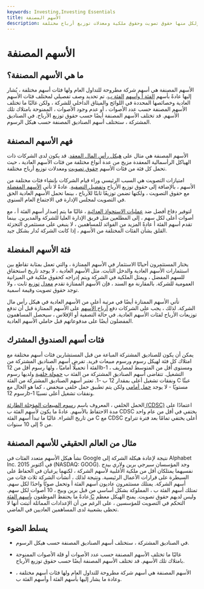 ```yaml
---
keywords: Investing,Investing Essentials
title: الأسهم المصنفة
description: الأسهم المصنفة هي فئات مختلفة من الأسهم العادية ، ولكل منها حقوق تصويت وحقوق ملكية ومعدلات توزيع أرباح مختلفة.
---
```


# الأسهم المصنفة
## ما هي الأسهم المصنفة؟

الأسهم المصنفة هي أسهم شركة مطروحة للتداول العام ولها فئات أسهم مختلفة ، يُشار إليها عادةً بأسهم [الفئة أ وأسهم](/classashares) [الفئة ب](/classbshares). تم تحديد وصف تفصيلي لمختلف فئات الأسهم العادية وخصائصها المحددة في اللوائح والميثاق الداخلي للشركة ، ولكن غالبًا ما تختلف الأسهم المصنفة حسب عدد الأصوات ، أو عدم وجود الأصوات ، الممنوحة بامتلاك تلك الأسهم. قد تختلف الأسهم المصنفة أيضًا حسب حقوق توزيع الأرباح. في الصناديق المشتركة ، ستختلف أسهم الصناديق المصنفة حسب هيكل الرسوم.

## فهم الأسهم المصنفة

الأسهم المصنفة هي مثال على [هيكل رأس المال المعقد](/complex-capital-structure). قد يكون لدى الشركات ذات الهياكل الرأسمالية المعقدة مزيج من عدة أنواع مختلفة من فئات الأسهم العادية ، حيث تحمل كل فئة من فئات الأسهم [حقوق تصويت](/votingright) ومعدلات توزيع أرباح مختلفة.

امتيازات التصويت هي السبب الرئيسي وراء قيام الشركات بإنشاء فئات مختلفة من الأسهم ، بالإضافة إلى حقوق توزيع الأرباح [وتفضيل التصفية](/liquidation-preference). عادةً لا تأتي [الأسهم المفضلة](/preferredstock) مع حقوق التصويت ، ولكنها تضمن توزيعًا ثابتًا للأرباح ، بينما تحمل الأسهم العادية الحق في التصويت لمجلس الإدارة في الاجتماع العام السنوي.

لتوفير دفاع أفضل ضد [عمليات الاستحواذ العدائية](/hostiletakeover) ، غالبًا ما يتم إصدار أسهم الفئة أ ، مع أصوات أعلى لكل سهم ، إلى المطلعين مثل فريق الإدارة العليا للشركة والمديرين. بينما تقدم أسهم الفئة أ عادةً المزيد من الفوائد للمساهمين ، لا ينبغي على مستثمري التجزئة القلق بشأن الفئات المختلفة من الأسهم ، إذا كانت الشركة تُدار بشكل جيد.

## فئة الأسهم المفضلة

يختار المستثمرون أحيانًا الاستثمار في الأسهم الممتازة ، والتي تعمل بمثابة تقاطع بين استثمارات الأسهم العادية والدخل الثابت. مثل الأسهم العادية ، لا يوجد تاريخ استحقاق للسهم المفضل ، ويمثل الملكية في الشركة ويتم إدراجه كحقوق ملكية في الميزانية العمومية للشركة. بالمقارنة مع السند ، فإن الأسهم الممتازة تقدم [معدل](/distribution) [توزيع](/distribution) ثابت ، ولا توجد حقوق تصويت وقيمة اسمية.

تأتي الأسهم الممتازة أيضًا في مرتبة أعلى من الأسهم العادية في هيكل رأس مال الشركة. لذلك ، يجب على الشركات دفع [أرباح الأسهم](/dividend) على الأسهم الممتازة قبل أن تدفع توزيعات الأرباح لفئات الأسهم العادية. في حالة التصفية أو الإفلاس ، سيحصل المساهمون المفضلون أيضًا على مدفوعاتهم قبل حاملي الأسهم العادية.

## فئات أسهم الصندوق المشترك

يمكن أن يكون للصناديق المشتركة المباعة من قبل المستشارين فئات أسهم مختلفة مع امتلاك كل فئة لهيكل رسوم ورسوم مبيعات فريد. تفرض أسهم الصناديق المشتركة من الفئة أ تحميلًا أماميًا ، ولها رسوم أقل من 12b-1 ، ومستوى أقل من المتوسط لمصاريف التشغيل. تتقاضى أسهم الصناديق المشتركة من الفئة ب [حمولة خلفية](/back-end-load) ولديها رسوم ونفقات تشغيل أعلى بمقدار 12 ب -1. تعتبر أسهم الصناديق المشتركة من الفئة C عبئًا مستويًا - لا يوجد [حمل أمامي](/front-endload) ولكن يتم تطبيق حمل خلفي منخفض ، كما هو الحال مع رسوم 12b-1 ونفقات تشغيل أعلى نسبيًا.

الحمل الخلفي ، المعروف باسم [رسوم المبيعات المؤجلة الطارئة (CDSC)](/cdsc) اعتمادًا على مدة الاحتفاظ بالأسهم. عادةً ما يكون لأسهم الفئة ب CDSC يختفي في أقل من عام واحد من تاريخ الشراء. غالبًا ما تبدأ أسهم الفئة C مع CDSC أعلى يختفي تمامًا بعد فترة تتراوح من 5 إلى 10 سنوات.

## مثال من العالم الحقيقي للأسهم المصنفة

نشأ هيكل الأسهم متعدد الفئات في Google نتيجة لإعادة هيكلة الشركة إلى Alphabet Inc. في أكتوبر 2015 (NASDAQ: GOOG). وجد المؤسسان سيرجي برين ولاري بيدج نفسيهما يمتلكان أقل من ملكية الأغلبية لأسهم الشركة ، لكنهما يرغبان في الحفاظ على السيطرة على قرارات الأعمال الرئيسية. ونتيجة لذلك ، أنشأت الشركة ثلاث فئات من أسهم الشركة. يمتلك مستثمرون عاديون أسهم الفئة أ وتحمل صوتًا واحدًا لكل سهم. تمتلك أسهم الفئة ب ، المملوكة بشكل أساسي من قبل برين وبيج ، 10 أصوات لكل سهم. عادةً ما يحتفظ الموظفون [بأسهم الفئة C](/cshare) وليس لديهم حقوق تصويت. يمنح الهيكل معظم التحكم في التصويت للمؤسسين ، على الرغم من أن الإعدادات المماثلة أثبتت أنها لا تحظى بشعبية لدى المساهمين العاديين في الماضي.

## يسلط الضوء

- في الصناديق المشتركة ، ستختلف أسهم الصناديق المصنفة حسب هيكل الرسوم.

- غالبًا ما تختلف الأسهم المصنفة حسب عدد الأصوات أو قلة الأصوات الممنوحة بامتلاك تلك الأسهم. قد تختلف الأسهم المصنفة أيضًا حسب حقوق توزيع الأرباح.

- الأسهم المصنفة هي أسهم شركة مطروحة للتداول العام ولها فئات أسهم مختلفة ، وعادة ما يشار إليها بأسهم الفئة أ وأسهم الفئة ب.

